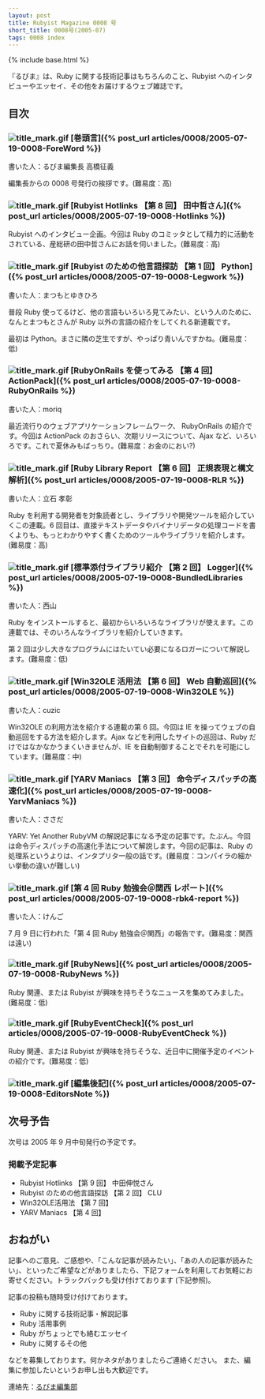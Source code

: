 ```yaml
---
layout: post
title: Rubyist Magazine 0008 号
short_title: 0008号(2005-07)
tags: 0008 index
---
```

{% include base.html %}


『るびま』は、Ruby に関する技術記事はもちろんのこと、Rubyist へのインタビューやエッセイ、その他をお届けするウェブ雑誌です。

## 目次

### ![title_mark.gif]({{base}}{{site.baseurl}}/images/title_mark.gif) [巻頭言]({% post_url articles/0008/2005-07-19-0008-ForeWord %})

書いた人：るびま編集長 高橋征義

編集長からの 0008 号発行の挨拶です。(難易度：高)

### ![title_mark.gif]({{base}}{{site.baseurl}}/images/title_mark.gif) [Rubyist Hotlinks 【第 8 回】 田中哲さん]({% post_url articles/0008/2005-07-19-0008-Hotlinks %})

Rubyist へのインタビュー企画。今回は Ruby のコミッタとして精力的に活動をされている、産総研の田中哲さんにお話を伺いました。(難易度：高)

### ![title_mark.gif]({{base}}{{site.baseurl}}/images/title_mark.gif) [Rubyist のための他言語探訪 【第 1 回】 Python]({% post_url articles/0008/2005-07-19-0008-Legwork %})

書いた人：まつもとゆきひろ

普段 Ruby 使ってるけど、他の言語もいろいろ見てみたい、という人のために、なんとまつもとさんが Ruby 以外の言語の紹介をしてくれる新連載です。

最初は Python。まさに隣の芝生ですが、やっぱり青いんですかね。(難易度：低)

### ![title_mark.gif]({{base}}{{site.baseurl}}/images/title_mark.gif) [RubyOnRails を使ってみる 【第 4 回】 ActionPack]({% post_url articles/0008/2005-07-19-0008-RubyOnRails %})

書いた人：moriq

最近流行りのウェブアプリケーションフレームワーク、 RubyOnRails の紹介です。今回は ActionPack のおさらい、次期リリースについて、Ajax など、いろいろです。これで夏休みもばっちり。(難易度：お金のにおい?)

### ![title_mark.gif]({{base}}{{site.baseurl}}/images/title_mark.gif) [Ruby Library Report 【第 6 回】 正規表現と構文解析]({% post_url articles/0008/2005-07-19-0008-RLR %})

書いた人：立石 孝彰

Ruby を利用する開発者を対象読者とし、ライブラリや開発ツールを紹介していくこの連載。6 回目は、直接テキストデータやバイナリデータの処理コードを書くよりも、もっとわかりやすく書くためのツールやライブラリを紹介します。(難易度：高)

### ![title_mark.gif]({{base}}{{site.baseurl}}/images/title_mark.gif) [標準添付ライブラリ紹介 【第 2 回】 Logger]({% post_url articles/0008/2005-07-19-0008-BundledLibraries %})

書いた人：西山

Ruby をインストールすると、最初からいろいろなライブラリが使えます。この連載では、そのいろんなライブラリを紹介していきます。

第 2 回は少し大きなプログラムにはたいてい必要になるロガーについて解説します。(難易度：低)

### ![title_mark.gif]({{base}}{{site.baseurl}}/images/title_mark.gif) [Win32OLE 活用法 【第 6 回】 Web 自動巡回]({% post_url articles/0008/2005-07-19-0008-Win32OLE %})

書いた人：cuzic

Win32OLE の利用方法を紹介する連載の第 6 回。今回は IE を操ってウェブの自動巡回をする方法を紹介します。Ajax などを利用したサイトの巡回は、Ruby だけではなかなかうまくいきませんが、IE を自動制御することでそれを可能にしています。(難易度：中)

### ![title_mark.gif]({{base}}{{site.baseurl}}/images/title_mark.gif) [YARV Maniacs 【第 3 回】 命令ディスパッチの高速化]({% post_url articles/0008/2005-07-19-0008-YarvManiacs %})

書いた人：ささだ

YARV: Yet Another RubyVM の解説記事になる予定の記事です。たぶん。今回は命令ディスパッチの高速化手法について解説します。今回の記事は、Ruby の処理系というよりは、インタプリタ一般の話です。(難易度：コンパイラの細かい挙動の違いが難しい)

### ![title_mark.gif]({{base}}{{site.baseurl}}/images/title_mark.gif) [第 4 回 Ruby 勉強会＠関西 レポート]({% post_url articles/0008/2005-07-19-0008-rbk4-report %})

書いた人：けんご

7 月 9 日に行われた「第 4 回 Ruby 勉強会＠関西」の報告です。(難易度：関西は遠い)

### ![title_mark.gif]({{base}}{{site.baseurl}}/images/title_mark.gif) [RubyNews]({% post_url articles/0008/2005-07-19-0008-RubyNews %})

Ruby 関連、または Rubyist が興味を持ちそうなニュースを集めてみました。(難易度：低)

### ![title_mark.gif]({{base}}{{site.baseurl}}/images/title_mark.gif) [RubyEventCheck]({% post_url articles/0008/2005-07-19-0008-RubyEventCheck %})

Ruby 関連、または Rubyist が興味を持ちそうな、近日中に開催予定のイベントの紹介です。(難易度：低)

### ![title_mark.gif]({{base}}{{site.baseurl}}/images/title_mark.gif) [編集後記]({% post_url articles/0008/2005-07-19-0008-EditorsNote %})

## 次号予告

次号は 2005 年 9 月中旬発行の予定です。

### 掲載予定記事

* Rubyist Hotlinks 【第 9 回】 中田伸悦さん
* Rubyist のための他言語探訪 【第 2 回】 CLU
* Win32OLE活用法 【第 7 回】
* YARV Maniacs 【第 4 回】


## おねがい

記事へのご意見、ご感想や、「こんな記事が読みたい」、「あの人の記事が読みたい」、といったご希望などがありましたら、下記フォームを利用してお気軽にお寄せください。トラックバックも受け付けております (下記参照)。

記事の投稿も随時受け付けております。

* Ruby に関する技術記事・解説記事
* Ruby 活用事例
* Ruby がちょっとでも絡むエッセイ
* Ruby に関するその他


などを募集しております。何かネタがありましたらご連絡ください。
また、編集に参加したいというお申し出も大歓迎です。

連絡先：[るびま編集部](mailto:magazine@ruby-no-kai.org)


